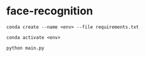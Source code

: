 # face-recognition


`conda create --name <env> --file requirements.txt`

`conda activate <env>`

`python main.py`
